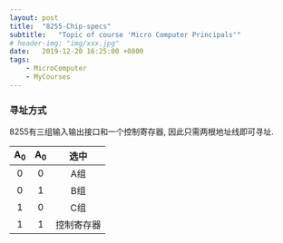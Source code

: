 ```yaml
---
layout: post
title:  "8255-Chip-specs"
subtitle:   "Topic of course 'Micro Computer Principals'"
# header-img: "img/xxx.jpg"
date:   2019-12-20 16:25:00 +0800
tags:
    - MicroComputer
    - MyCourses
---
```


### 寻址方式

8255有三组输入输出接口和一个控制寄存器, 因此只需两根地址线即可寻址.

| A<sub>0</sub> | A<sub>0</sub> | 选中 |
| :-: | :-: | :-: |
| 0 | 0 | A组 |
| 0 | 1 | B组 |
| 1 | 0 | C组 |
| 1 | 1 | 控制寄存器 |

